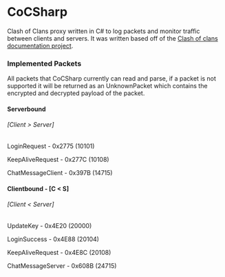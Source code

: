 # CoCSharp
Clash of Clans proxy written in C# to log packets and monitor traffic between clients and servers. It was written based off of the [Clash of clans documentation project](https://github.com/clanner/cocdp/).

### Implemented Packets
All packets that CoCSharp currently can read and parse, if a packet is not supported it will be returned as an UnknownPacket which contains the encrypted and decrypted payload of the packet.

#### Serverbound
###### [Client > Server]

LoginRequest - 0x2775 (10101)

KeepAliveRequest - 0x277C (10108)

ChatMessageClient - 0x397B (14715)

#### Clientbound - [C < S]
###### [Client < Server]

UpdateKey - 0x4E20 (20000)

LoginSuccess - 0x4E88 (20104)

KeepAliveRequest - 0x4E8C (20108)

ChatMessageServer - 0x608B (24715)
